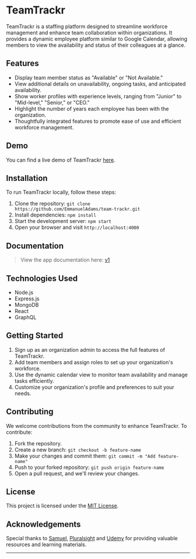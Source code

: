 # TeamTrackr

TeamTrackr is a staffing platform designed to streamline workforce management and enhance team collaboration within organizations. It provides a dynamic employee platform similar to Google Calendar, allowing members to view the availability and status of their colleagues at a glance.

## Features

- Display team member status as "Available" or "Not Available."
- View additional details on unavailability, ongoing tasks, and anticipated availability.
- Show worker profiles with experience levels, ranging from "Junior" to "Mid-level," "Senior," or "CEO."
- Highlight the number of years each employee has been with the organization.
- Thoughtfully integrated features to promote ease of use and efficient workforce management.

## Demo

You can find a live demo of TeamTrackr [here]().

## Installation

To run TeamTrackr locally, follow these steps:

1. Clone the repository: `git clone https://github.com/EmmanuelAdams/team-trackr.git`
2. Install dependencies: `npm install`
3. Start the development server: `npm start`
4. Open your browser and visit `http://localhost:4000`

## Documentation

> View the app documentation here: [v1]()

## Technologies Used

- Node.js
- Express.js
- MongoDB
- React
- GraphQL

## Getting Started

1. Sign up as an organization admin to access the full features of TeamTrackr.
2. Add team members and assign roles to set up your organization's workforce.
3. Use the dynamic calendar view to monitor team availability and manage tasks efficiently.
4. Customize your organization's profile and preferences to suit your needs.

## Contributing

We welcome contributions from the community to enhance TeamTrackr. To contribute:

1. Fork the repository.
2. Create a new branch: `git checkout -b feature-name`
3. Make your changes and commit them: `git commit -m "Add feature-name"`
4. Push to your forked repository: `git push origin feature-name`
5. Open a pull request, and we'll review your changes.

## License

This project is licensed under the [MIT License](https://opensource.org/licenses/MIT).

## Acknowledgements

Special thanks to [Samuel](https://github.com/Samuelfapohunda), [Pluralsight](https://www.pluralsight.com/) and [Udemy](https://www.udemy.com/) for providing valuable resources and learning materials.

---
